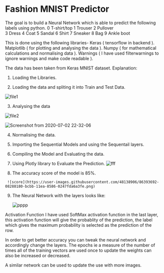 # Fashion MNIST Predictor

The goal is to build a Neural Network which is able to predict the following labels using python.
   0 T-shirt/top
   1 Trouser
   2 Pullover  
   3 Dress 
   4 Coat 
   5 Sandal 
   6 Shirt 
   7 Sneaker
   8 Bag 
   9 Ankle boot
 
This is done using the following libraries-
    Keras ( tensorflow in backend ).
    Matplotlib ( for plotting and analysing the data ). 
    Numpy ( for mathematical calculations and  normalising data ).
    Warnings ( I have used filterwarnings to ignore warnings and make code readable ).
    
The data has been taken from Keras MNIST dataset.
Explanation:
   1. Loading the Libraries.
   
   2. Loading the data and spliting it into Train and Test Data.
   
   ![file1](https://user-images.githubusercontent.com/48138906/86393072-1c1fb380-bcba-11ea-9f61-72a225aa2c07.png)
   
   3. Analysing the data 
   
   ![file2](https://user-images.githubusercontent.com/48138906/86393192-4f624280-bcba-11ea-9f10-0f6e922e5e6f.png)
   
   ![Screenshot from 2020-07-02 22-32-06](https://user-images.githubusercontent.com/48138906/86393752-1f676f00-bcbb-11ea-97fe-9387a3a6c043.png)

   4. Normalising the data.
   
   5. Importing the Sequential Models and using the Sequentail layers.
   6. Compiling the Model and Evaluating the data.
   7. Using Plotly library to Evaluate the Prediction.
     ![fff](https://user-images.githubusercontent.com/48138906/86393609-f0e99400-bcba-11ea-88eb-f89da0b91d7b.png)
   8. The accuracy score of the model is 85%.
   
   
     ![score](https://user-images.githubusercontent.com/48138906/86393692-08288180-bcbb-11ea-8586-0247fda6a3fe.png)

   9. The Neural Network with the layers looks like: 
   
   
      ![pppp](https://user-images.githubusercontent.com/48138906/86393563-e0391e00-bcba-11ea-83bd-c1b6332c4469.png)
      
      
   Activation Function
 I have used SoftMax activation function in the last layer, this activation function will give the probablity of the prediction, the label which gives the maximum probability is selected as the prediction of the row.

 In order to get better accuracy you can tweak the neural network and accordingly change the layers. The epochs ie a measure of the number of times all of the training vectors are used once to update the weights can also be increased or decreased.

A similar network can be used to update the use with more images.

   
